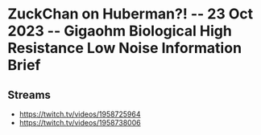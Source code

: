# ZuckChan on Huberman?! -- 23 Oct 2023 -- Gigaohm Biological High Resistance Low Noise Information Brief

## Streams
- https://twitch.tv/videos/1958725964
- https://twitch.tv/videos/1958738006

